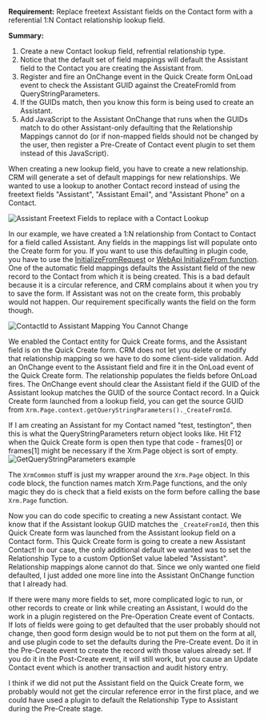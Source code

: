 **Requirement:** Replace freetext Assistant fields on the Contact form with a referential 1:N Contact relationship lookup field.

**Summary:**

1. Create a new Contact lookup field, refrential relationship type.
2. Notice that the default set of field mappings will default the Assistant field to the Contact you are creating the Assistant from.
3. Register and fire an OnChange event in the Quick Create form OnLoad event to check the Assistant GUID against the CreateFromId from QueryStringParameters.
4. If the GUIDs match, then you know this form is being used to create an Assistant.
5. Add JavaScript to the Assistant OnChange that runs when the GUIDs match to do other Assistant-only defaulting that the Relationship Mappings cannot do (or if non-mapped fields should not be changed by the user, then register a Pre-Create of Contact event plugin to set them instead of this JavaScript).

When creating a new lookup field, you have to create a new relationship.  CRM will generate a set of default mappings for new relationships.  We wanted to use a lookup to another Contact record instead of using the freetext fields "Assistant", "Assistant Email", and "Assistant Phone" on a Contact.

![Assistant Freetext Fields to replace with a Contact Lookup](http://i.imgur.com/o5f21cn.png)

In our example, we have created a 1:N relationship from Contact to Contact for a field called Assistant.  Any fields in the mappings list will populate onto the Create form for you.  If you want to use this defaulting in plugin code, you have to use the [InitializeFromRequest](https://msdn.microsoft.com/en-us/library/microsoft.crm.sdk.messages.initializefromrequest.aspx) or [WebApi InitializeFrom function](https://msdn.microsoft.com/en-us/library/mt683533.aspx).  One of the automatic field mappings defaults the Assistant field of the new record to the Contact from which it is being created.  This is a bad default because it is a circular reference, and CRM complains about it when you try to save the form.  If Assistant was not on the create form, this probably would not happen.  Our requirement specifically wants the field on the form though.

![ContactId to Assistant Mapping You Cannot Change](http://i.imgur.com/cpJpVNj.png)

We enabled the Contact entity for Quick Create forms, and the Assistant field is on the Quick Create form.  CRM does not let you delete or modify that relationship mapping so we have to do some client-side validation.  Add an OnChange event to the Assistant field and fire it in the OnLoad event of the Quick Create form.  The relationship populates the fields before OnLoad fires.  The OnChange event should clear the Assistant field if the GUID of the Assistant lookup matches the GUID of the source Contact record.  In a Quick Create form launched from a lookup field, you can get the source GUID from `Xrm.Page.context.getQueryStringParameters()._CreateFromId`.

If I am creating an Assistant for my Contact named "test, testington", then this is what the QueryStringParameters return object looks like.  Hit F12 when the Quick Create form is open then type that code - frames[0] or frames[1] might be necessary if the Xrm.Page object is sort of empty.
![GetQueryStringParameters example](http://i.imgur.com/JabCMpI.png)

<script src="https://gist.github.com/gfritz/0a1e6d196b93c6207ffcc81f9ce77833.js"></script>

The `XrmCommon` stuff is just my wrapper around the `Xrm.Page` object.  In this code block, the function names match Xrm.Page functions, and the only magic they do is check that a field exists on the form before calling the base `Xrm.Page` function.

Now you can do code specific to creating a new Assistant contact.  We know that if the Assistant lookup GUID matches the `_CreateFromId`, then this Quick Create form was launched from the Assistant lookup field on a Contact form.  This Quick Create form is going to create a new Assistant Contact!  In our case, the only additional default we wanted was to set the Relationship Type to a custom OptionSet value labeled "Assistant".  Relationship mappings alone cannot do that.  Since we only wanted one field defaulted, I just added one more line into the Assistant OnChange function that I already had.

If there were many more fields to set, more complicated logic to run, or other records to create or link while creating an Assistant, I would do the work in a plugin registered on the Pre-Operation Create event of Contacts.  If lots of fields were going to get defaulted that the user probably should not change, then good form design would be to not put them on the form at all, and use plugin code to set the defaults during the Pre-Create event.  Do it in the Pre-Create event to create the record with those values already set.  If you do it in the Post-Create event, it will still work, but you cause an Update Contact event which is another transaction and audit history entry.

I think if we did not put the Assistant field on the Quick Create form, we probably would not get the circular reference error in the first place, and we could have used a plugin to default the Relationship Type to Assistant during the Pre-Create stage.
